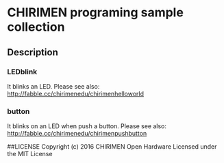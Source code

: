 # CHIRIMEN programing sample collection


## Description
 
### LEDblink

It blinks an LED.
Please see also: http://fabble.cc/chirimenedu/chirimenhelloworld

### button

It blinks on an LED when push a button.
Please see also: http://fabble.cc/chirimenedu/chirimenpushbutton

##LICENSE
Copyright (c) 2016 CHIRIMEN Open Hardware
Licensed under the MIT License
